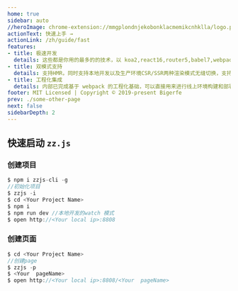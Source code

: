 ```yaml
---
home: true
sidebar: auto
//heroImage: chrome-extension://mmgplondnjekobonklacmemikcnhklla/logo.png
actionText: 快速上手 →
actionLink: /zh/guide/fast
features:
- title: 极速开发
  details: 这些都是你用的最多的的技术，以 koa2,react16,router5,babel7,webpack4搭建而成，上手容易，可快速进入开发
- title: 双模式支持
  details: 支持HMR，同时支持本地开发以及生产环境CSR/SSR两种渲染模式无缝切换，支持定制特定组件的渲染模式
- title: 工程化集成
  details: 内部已完成基于 webpack 的工程化基础，可以直接用来进行线上环境构建和部署
footer: MIT Licensed | Copyright © 2019-present Bigerfe
prev: ./some-other-page
next: false
sidebarDepth: 2
---
```


## 快速启动 `zz.js`
### 创建项目
```javascript
$ npm i zzjs-cli -g
//初始化项目
$ zzjs -i 
$ cd <Your Project Name>
$ npm i
$ npm run dev //本地开发的watch 模式
$ open http://<Your local ip>:8808
```
### 创建页面

``` javascript
$ cd <Your Project Name>
//创建page
$ zzjs -p 
$ <Your  pageName>
$ open http://<Your local ip>:8808/<Your  pageName>
```